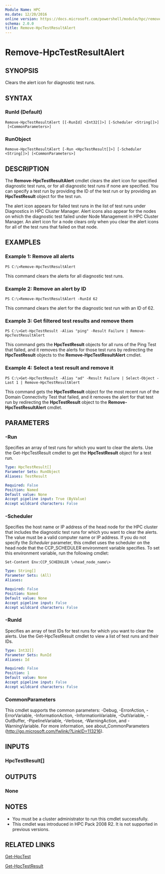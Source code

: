 ```yaml
---
Module Name: HPC
ms.date: 12/20/2016
online version: https://docs.microsoft.com/powershell/module/hpc/remove-hpctestresultalert?view=windowsserver2012r2-ps&wt.mc_id=ps-gethelp
schema: 2.0.0
title: Remove-HpcTestResultAlert
---
```


# Remove-HpcTestResultAlert

## SYNOPSIS
Clears the alert icon for diagnostic test runs.

## SYNTAX

### RunId (Default)
```
Remove-HpcTestResultAlert [[-RunId] <Int32[]>] [-Scheduler <String[]>]
 [<CommonParameters>]
```

### RunObject
```
Remove-HpcTestResultAlert [-Run <HpcTestResult[]>] [-Scheduler <String[]>] [<CommonParameters>]
```

## DESCRIPTION
The **Remove-HpcTestResultAlert** cmdlet clears the alert icon for specified diagnostic test runs, or for all diagnostic test runs if none are specified.
You can specify a test run by providing the ID of the test run or by providing an **HpcTestResult** object for the test run.

The alert icon appears for failed test runs in the list of test runs under Diagnostics in HPC Cluster Manager.
Alert icons also appear for the nodes on which the diagnostic test failed under Node Management in HPC Cluster Manager.
An alert icon for a node clears only when you clear the alert icons for all of the test runs that failed on that node.

## EXAMPLES

### Example 1: Remove all alerts
```
PS C:\>Remove-HpcTestResultAlert
```

This command clears the alerts for all diagnostic test runs.

### Example 2: Remove an alert by ID
```
PS C:\>Remove-HpcTestResultAlert -RunId 62
```

This command clears the alert for the diagnostic test run with an ID of 62.

### Example 3: Get filtered test results and remove them
```
PS C:\>Get-HpcTestResult -Alias "ping" -Result Failure | Remove-HpcTestResultAlert
```

This command gets the **HpcTestResult** objects for all runs of the Ping Test that failed, and it removes the alerts for those test runs by redirecting the **HpcTestResult** objects to the **Remove-HpcTestResultAlert** cmdlet.

### Example 4: Select a test result and remove it
```
PS C:\>Get-HpcTestResult -Alias "ad" -Result Failure | Select-Object -Last 1 | Remove-HpcTestResultAlert
```

This command gets the **HpcTestResult** object for the most recent run of the Domain Connectivity Test that failed, and it removes the alert for that test run by redirecting the **HpcTestResult** object to the **Remove-HpcTestResultAlert** cmdlet.

## PARAMETERS

### -Run
Specifies an array of test runs for which you want to clear the alerts.
Use the Get-HpcTestResult cmdlet to get the **HpcTestResult** object for a test run.

```yaml
Type: HpcTestResult[]
Parameter Sets: RunObject
Aliases: TestResult

Required: False
Position: Named
Default value: None
Accept pipeline input: True (ByValue)
Accept wildcard characters: False
```

### -Scheduler
Specifies the host name or IP address of the head node for the HPC cluster that includes the diagnostic test runs for which you want to clear the alerts.
The value must be a valid computer name or IP address.
If you do not specify the *Scheduler* parameter, this cmdlet uses the scheduler on the head node that the CCP_SCHEDULER environment variable specifies.
To set this environment variable, run the following cmdlet:

`Set-Content Env:CCP_SCHEDULER \<head_node_name\>`

```yaml
Type: String[]
Parameter Sets: (All)
Aliases:

Required: False
Position: Named
Default value: None
Accept pipeline input: False
Accept wildcard characters: False
```

### -RunId
Specifies an array of test IDs for test runs for which you want to clear the alerts.
Use the Get-HpcTestResult cmdlet to view a list of test runs and their IDs.

```yaml
Type: Int32[]
Parameter Sets: RunId
Aliases: Id

Required: False
Position: 1
Default value: None
Accept pipeline input: False
Accept wildcard characters: False
```

### CommonParameters
This cmdlet supports the common parameters: -Debug, -ErrorAction, -ErrorVariable, -InformationAction, -InformationVariable, -OutVariable, -OutBuffer, -PipelineVariable, -Verbose, -WarningAction, and -WarningVariable. For more information, see about_CommonParameters (http://go.microsoft.com/fwlink/?LinkID=113216).

## INPUTS

### HpcTestResult[]

## OUTPUTS

### None

## NOTES
* You must be a cluster administrator to run this cmdlet successfully.
* This cmdlet was introduced in HPC Pack 2008 R2. It is not supported in previous versions.

## RELATED LINKS

[Get-HpcTest](./Get-HpcTest.md)

[Get-HpcTestResult](./Get-HpcTestResult.md)
